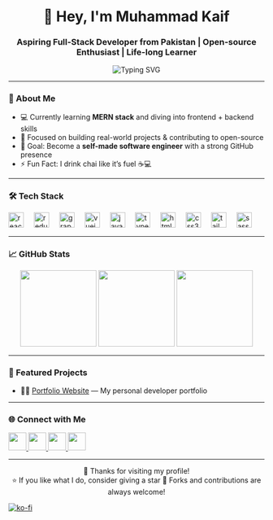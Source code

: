 <h1 align="center">👋 Hey, I'm Muhammad Kaif</h1>
<h3 align="center">Aspiring Full-Stack Developer from Pakistan | Open-source Enthusiast | Life-long Learner</h3>

<p align="center">
  <img src="https://readme-typing-svg.herokuapp.com?font=Fira+Code&duration=2000&pause=1000&color=FEC260&center=true&vCenter=true&width=435&lines=Turning+Ideas+Into+Code;Building+Projects+Every+Day;Future+Full-Stack+Engineer" alt="Typing SVG" />
</p>

---

### 🧠 About Me

- 💻 Currently learning **MERN stack** and diving into frontend + backend skills  
- 🚀 Focused on building real-world projects & contributing to open-source  
- 🎯 Goal: Become a **self-made software engineer** with a strong GitHub presence  
- ⚡ Fun Fact: I drink chai like it’s fuel ☕💻

---

### 🛠️ Tech Stack

<div align="left">
  <img src="https://cdn.jsdelivr.net/gh/devicons/devicon/icons/react/react-original.svg" height="30" alt="react logo"  />
  <img width="12" />
  <img src="https://cdn.jsdelivr.net/gh/devicons/devicon/icons/redux/redux-original.svg" height="30" alt="redux logo"  />
  <img width="12" />
  <img src="https://cdn.jsdelivr.net/gh/devicons/devicon/icons/graphql/graphql-plain.svg" height="30" alt="graphql logo"  />
  <img width="12" />
  <img src="https://cdn.jsdelivr.net/gh/devicons/devicon/icons/vuejs/vuejs-original.svg" height="30" alt="vuejs logo"  />
  <img width="12" />
  <img src="https://cdn.jsdelivr.net/gh/devicons/devicon/icons/javascript/javascript-original.svg" height="30" alt="javascript logo"  />
  <img width="12" />
  <img src="https://cdn.jsdelivr.net/gh/devicons/devicon/icons/typescript/typescript-original.svg" height="30" alt="typescript logo"  />
  <img width="12" />
  <img src="https://cdn.jsdelivr.net/gh/devicons/devicon/icons/html5/html5-original.svg" height="30" alt="html5 logo"  />
  <img width="12" />
  <img src="https://cdn.jsdelivr.net/gh/devicons/devicon/icons/css3/css3-original.svg" height="30" alt="css3 logo"  />
  <img width="12" />
  <img src="https://cdn.jsdelivr.net/gh/devicons/devicon/icons/tailwindcss/tailwindcss-original-wordmark.svg" height="30" alt="tailwindcss logo"  />
  <img width="12" />
  <img src="https://cdn.jsdelivr.net/gh/devicons/devicon/icons/sass/sass-original.svg" height="30" alt="sass logo"  />
</div>

---

### 📈 GitHub Stats

<div align="center">
  <img src="https://github-readme-stats.vercel.app/api?username=mkaifnadeem&show_icons=true&theme=dracula&count_private=true&include_all_commits=true" height="150" />
  <img src="https://streak-stats.demolab.com?user=mkaifnadeem&theme=dracula&hide_border=false&border_radius=5" height="150" />
  <img src="https://github-readme-stats.vercel.app/api/top-langs?username=mkaifnadeem&layout=compact&theme=dracula&langs_count=6" height="150" />
</div>

---

### 💼 Featured Projects

- 🧑‍💼 [Portfolio Website](https://mkaifnadeem.github.io/) — My personal developer portfolio

---

### 🌐 Connect with Me

<div align="left">
  <a href="https://www.instagram.com/mkaif_nadeem/" target="_blank">
    <img src="https://img.shields.io/static/v1?message=Instagram&logo=instagram&label=&color=E4405F&logoColor=white&labelColor=&style=for-the-badge" height="35" />
  </a>
  <a href="mailto:mkaifnadeem024@gmail.com" target="_blank">
    <img src="https://img.shields.io/static/v1?message=Gmail&logo=gmail&label=&color=D14836&logoColor=white&labelColor=&style=for-the-badge" height="35" />
  </a>
  <a href="https://www.linkedin.com/in/mkaifnadeem" target="_blank">
    <img src="https://img.shields.io/static/v1?message=LinkedIn&logo=linkedin&label=&color=0077B5&logoColor=white&labelColor=&style=for-the-badge" height="35" />
  </a>
  <a href="https://x.com/mkaif_nadeem" target="_blank">
    <img src="https://img.shields.io/static/v1?message=Twitter&logo=twitter&label=&color=1DA1F2&logoColor=white&labelColor=&style=for-the-badge" height="35" />
  </a>
</div>

---

<p align="center">
  💖 Thanks for visiting my profile!  
  <br>
  ⭐ If you like what I do, consider giving a star  
  🔁 Forks and contributions are always welcome!
</p>

[![ko-fi](https://ko-fi.com/img/githubbutton_sm.svg)](https://ko-fi.com/C0C41GP73X)
